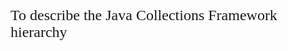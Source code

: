 <span style="font-family:Comic Sans MS;font-size:24px;">To describe the Java Collections Framework hierarchy</span>
